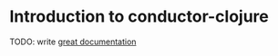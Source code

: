 # Introduction to conductor-clojure

TODO: write [great documentation](http://jacobian.org/writing/what-to-write/)
